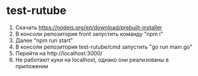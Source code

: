 # test-rutube

1. Скачать https://nodejs.org/en/download/prebuilt-installer
2. В консоли репозитория front запустить команду "npm i"
3. Далее "npm run start"
4. В консоли репозитория test-rutube/cmd запустить "go run main.go"
5. Перейти на http://localhost:3000/ 
6. Не работают куки на localhost, однако они реализованы в приложении
